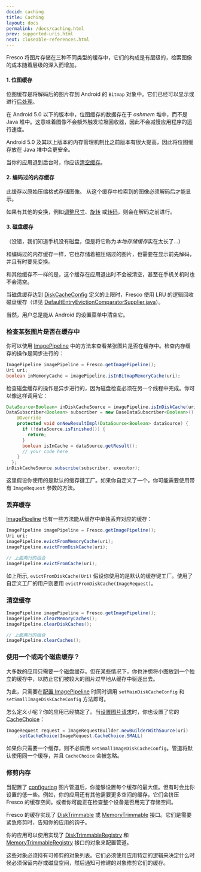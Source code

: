 ```yaml
---
docid: caching
title: Caching
layout: docs
permalink: /docs/caching.html
prev: supported-uris.html
next: closeable-references.html
---
```


Fresco 将图片存储在三种不同类型的缓存中，它们的构成是有层级的，检索图像的成本随着层级的深入而增加。

#### 1. 位图缓存

位图缓存是将解码后的图片存到 Android 的 `Bitmap` 对象中。它们已经可以显示或进行[后处理](modifying-image.html)。

在 Android 5.0 以下的版本中，位图缓存的数据存在于 *ashmem* 堆中，而不是 Java 堆中。这意味着图像不会额外触发垃圾回收器，因此不会减慢应用程序的运行速度。

Android 5.0 及其以上版本的内存管理机制比之前版本有很大提高，因此将位图缓存放在 Java 堆中会更安全。

当你的应用退到后台时，你应该[清空缓存](#clearing-the-cache)。

#### 2. 编码过的内存缓存

此缓存以原始压缩格式存储图像。 从这个缓存中检索到的图像必须解码后才能显示。

如果有其他的变换，例如[调整尺寸](resizing.html)、[旋转](rotation.html) 或[转码](#webp)，则会在解码之前进行。

#### 3. 磁盘缓存

（没错，我们知道手机没有磁盘，但是将它称为*本地存储缓存*实在太长了...）

和编码过的内存缓存一样，它也存储着被压缩过的图片，也需要在显示前先解码，并且有时要先变换。

和其他缓存不一样的是，这个缓存在应用退出时不会被清空，甚至在手机关机时也不会清空。

当磁盘缓存达到 [DiskCacheConfig](configure-image-pipeline.html#configuring-the-disk-cache) 定义的上限时，Fresco 使用 LRU 的逻辑回收磁盘缓存（详见 [DefaultEntryEvictionComparatorSupplier.java](https://github.com/facebook/fresco/blob/master/imagepipeline-base/src/main/java/com/facebook/cache/disk/DefaultEntryEvictionComparatorSupplier.java)）。

当然，用户总是能从 Android 的设置菜单中清空它。

### 检查某张图片是否在缓存中

你可以使用 [ImagePipeline](../javadoc/reference/com/facebook/imagepipeline/core/ImagePipeline.html) 中的方法来查看某张图片是否在缓存中。检查内存缓存的操作是同步进行的：

```java
ImagePipeline imagePipeline = Fresco.getImagePipeline();
Uri uri;
boolean inMemoryCache = imagePipeline.isInBitmapMemoryCache(uri);
```

检查磁盘缓存的操作是异步进行的，因为磁盘检查必须在另一个线程中完成。你可以像这样调用它：

```java
DataSource<Boolean> inDiskCacheSource = imagePipeline.isInDiskCache(uri);
DataSubscriber<Boolean> subscriber = new BaseDataSubscriber<Boolean>() {
    @Override
    protected void onNewResultImpl(DataSource<Boolean> dataSource) {
      if (!dataSource.isFinished()) {
        return;
      }
      boolean isInCache = dataSource.getResult();
      // your code here
    }
  };
inDiskCacheSource.subscribe(subscriber, executor);
```

这里假设你使用的是默认的缓存键工厂。如果你自定义了一个，你可能需要使用带有 `ImageRequest` 参数的方法。

### 丢弃缓存

[ImagePipeline](../javadoc/reference/com/facebook/imagepipeline/core/ImagePipeline.html) 也有一些方法能从缓存中单独丢弃对应的缓存：

```java
ImagePipeline imagePipeline = Fresco.getImagePipeline();
Uri uri;
imagePipeline.evictFromMemoryCache(uri);
imagePipeline.evictFromDiskCache(uri);

// 上面两行的组合
imagePipeline.evictFromCache(uri);
```

如上所示, `evictFromDiskCache(Uri)` 假设你使用的是默认的缓存键工厂。使用了自定义工厂的用户则要用 `evictFromDiskCache(ImageRequest)`。

### 清空缓存

```java
ImagePipeline imagePipeline = Fresco.getImagePipeline();
imagePipeline.clearMemoryCaches();
imagePipeline.clearDiskCaches();

// 上面两行的组合
imagePipeline.clearCaches();
```

### 使用一个或两个磁盘缓存？

大多数的应用只需要一个磁盘缓存。但在某些情况下，你也许想将小图放到一个独立的缓存中，以防止它们被较大的图片过早地从缓存中驱逐出去。

为此，只需要在[配置 ImagePipeline](configure-image-pipeline.html) 时同时调用 `setMainDiskCacheConfig` 和 `setSmallImageDiskCacheConfig` 方法即可。

怎么定义*小*呢？你的应用已经搞定了。当[设置图片请求](image-requests.html)时，你也设置了它的 [CacheChoice](../javadoc/reference/com/facebook/imagepipeline/request/ImageRequest.CacheChoice.html)：

```java
ImageRequest request = ImageRequestBuilder.newBuilderWithSource(uri)
    .setCacheChoice(ImageRequest.CacheChoice.SMALL)
```

如果你只需要一个缓存，则不必调用 `setSmallImageDiskCacheConfig`。管道将默认使用同一个缓存，并且 `CacheChoice` 会被忽略。

### 修剪内存

当配置了 [configuring](configure-image-pipeline.html) 图片管道后，你能够设置每个缓存的最大值。但有时会比你设置的低一些。例如，你的应用还有其他需要更多空间的缓存，它们会挤压 Fresco 的缓存空间。或者你可能正在检查整个设备是否用完了存储空间。

Fresco 的缓存实现了 [DiskTrimmable](../javadoc/reference/com/facebook/common/disk/DiskTrimmable.html) 或 [MemoryTrimmable](../javadoc/reference/com/facebook/common/memory/MemoryTrimmable.html) 接口。它们是需要紧急修剪时，告知你的应用的钩子。

你的应用可以使用实现了 [DiskTrimmableRegistry](../javadoc/reference/com/facebook/common/disk/DiskTrimmableRegistry.html) 和 [MemoryTrimmableRegistry](../javadoc/reference/com/facebook/common/memory/MemoryTrimmableRegistry.html) 接口的对象来配置管道。

这些对象必须持有可修剪的对象列表。它们必须使用应用特定的逻辑来决定什么时候必须保留内存或磁盘空间，然后通知可修建的对象修剪它们的缓存。
